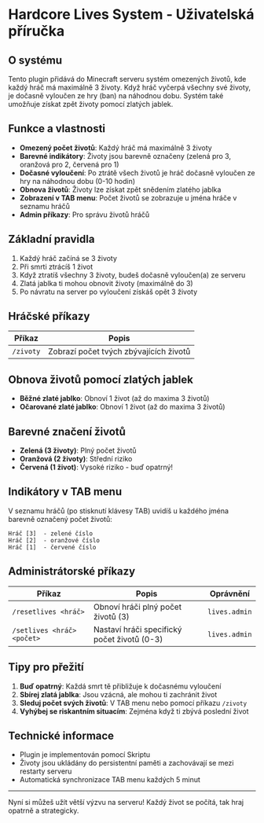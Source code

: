 # Hardcore Lives System - Uživatelská příručka

## O systému
Tento plugin přidává do Minecraft serveru systém omezených životů, kde každý hráč má maximálně 3 životy. Když hráč vyčerpá všechny své životy, je dočasně vyloučen ze hry (ban) na náhodnou dobu. Systém také umožňuje získat zpět životy pomocí zlatých jablek.

## Funkce a vlastnosti
- **Omezený počet životů**: Každý hráč má maximálně 3 životy
- **Barevné indikátory**: Životy jsou barevně označeny (zelená pro 3, oranžová pro 2, červená pro 1)
- **Dočasné vyloučení**: Po ztrátě všech životů je hráč dočasně vyloučen ze hry na náhodnou dobu (0-10 hodin)
- **Obnova životů**: Životy lze získat zpět snědením zlatého jablka
- **Zobrazení v TAB menu**: Počet životů se zobrazuje u jména hráče v seznamu hráčů
- **Admin příkazy**: Pro správu životů hráčů

## Základní pravidla
1. Každý hráč začíná se 3 životy
2. Při smrti ztrácíš 1 život
3. Když ztratíš všechny 3 životy, budeš dočasně vyloučen(a) ze serveru
4. Zlatá jablka ti mohou obnovit životy (maximálně do 3)
5. Po návratu na server po vyloučení získáš opět 3 životy

## Hráčské příkazy
| Příkaz | Popis |
|--------|-------|
| `/zivoty` | Zobrazí počet tvých zbývajících životů |

## Obnova životů pomocí zlatých jablek
- **Běžné zlaté jablko**: Obnoví 1 život (až do maxima 3 životů)
- **Očarované zlaté jablko**: Obnoví 1 život (až do maxima 3 životů)

## Barevné značení životů
- **Zelená (3 životy)**: Plný počet životů
- **Oranžová (2 životy)**: Střední riziko
- **Červená (1 život)**: Vysoké riziko - buď opatrný!

## Indikátory v TAB menu
V seznamu hráčů (po stisknutí klávesy TAB) uvidíš u každého jména barevně označený počet životů:
```
Hráč [3]  - zelené číslo
Hráč [2]  - oranžové číslo
Hráč [1]  - červené číslo
```

## Administrátorské příkazy
| Příkaz | Popis | Oprávnění |
|--------|-------|-----------|
| `/resetlives <hráč>` | Obnoví hráči plný počet životů (3) | `lives.admin` |
| `/setlives <hráč> <počet>` | Nastaví hráči specifický počet životů (0-3) | `lives.admin` |

## Tipy pro přežití
1. **Buď opatrný**: Každá smrt tě přibližuje k dočasnému vyloučení
2. **Sbírej zlatá jablka**: Jsou vzácná, ale mohou ti zachránit život
3. **Sleduj počet svých životů**: V TAB menu nebo pomocí příkazu `/zivoty`
4. **Vyhýbej se riskantním situacím**: Zejména když ti zbývá poslední život

## Technické informace
- Plugin je implementován pomocí Skriptu
- Životy jsou ukládány do persistentní paměti a zachovávají se mezi restarty serveru
- Automatická synchronizace TAB menu každých 5 minut

---

Nyní si můžeš užít větší výzvu na serveru! Každý život se počítá, tak hraj opatrně a strategicky.